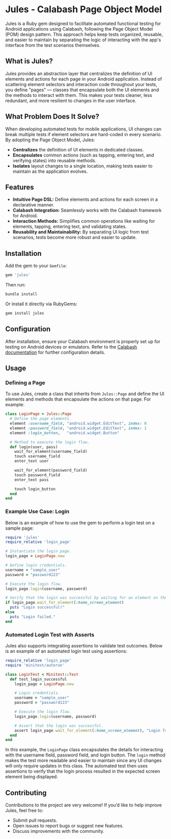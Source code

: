 # Jules - Calabash Page Object Model

Jules is a Ruby gem designed to facilitate automated functional testing for Android applications using Calabash, following the Page Object Model (POM) design pattern. This approach helps keep tests organized, reusable, and easier to maintain by separating the logic of interacting with the app's interface from the test scenarios themselves.

## What is Jules?

Jules provides an abstraction layer that centralizes the definition of UI elements and actions for each page in your Android application. Instead of scattering element selectors and interaction code throughout your tests, you define "pages" — classes that encapsulate both the UI elements and the methods to interact with them. This makes your tests cleaner, less redundant, and more resilient to changes in the user interface.

## What Problem Does It Solve?

When developing automated tests for mobile applications, UI changes can break multiple tests if element selectors are hard-coded in every scenario. By adopting the Page Object Model, Jules:
- **Centralizes** the definition of UI elements in dedicated classes.
- **Encapsulates** common actions (such as tapping, entering text, and verifying states) into reusable methods.
- **Isolates** layout changes to a single location, making tests easier to maintain as the application evolves.

## Features

- **Intuitive Page DSL:** Define elements and actions for each screen in a declarative manner.
- **Calabash Integration:** Seamlessly works with the Calabash framework for Android.
- **Interaction Methods:** Simplifies common operations like waiting for elements, tapping, entering text, and validating states.
- **Reusability and Maintainability:** By separating UI logic from test scenarios, tests become more robust and easier to update.

## Installation

Add the gem to your `Gemfile`:

```ruby
gem 'jules'
```

Then run:

```bash
bundle install
```

Or install it directly via RubyGems:

```bash
gem install jules
```

## Configuration

After installation, ensure your Calabash environment is properly set up for testing on Android devices or emulators. Refer to the [Calabash documentation](https://github.com/calabash/calabash-android) for further configuration details.

## Usage

### Defining a Page

To use Jules, create a class that inherits from `Jules::Page` and define the UI elements and methods that encapsulate the actions on that page. For example:

```ruby
class LoginPage < Jules::Page
  # Define the page elements.
  element :username_field, "android.widget.EditText", index: 0
  element :password_field, "android.widget.EditText", index: 1
  element :login_button,   "android.widget.Button"

  # Method to execute the login flow.
  def login(user, pass)
    wait_for_element(username_field)
    touch username_field
    enter_text user

    wait_for_element(password_field)
    touch password_field
    enter_text pass

    touch login_button
  end
end
```

### Example Use Case: Login

Below is an example of how to use the gem to perform a login test on a sample page:

```ruby
require 'jules'
require_relative 'login_page'

# Instantiate the login page.
login_page = LoginPage.new

# Define login credentials.
username = "sample_user"
password = "password123"

# Execute the login flow.
login_page.login(username, password)

# Verify that the login was successful by waiting for an element on the home screen.
if login_page.wait_for_element(:home_screen_element)
  puts "Login successful!"
else
  puts "Login failed."
end
```

### Automated Login Test with Asserts

Jules also supports integrating assertions to validate test outcomes. Below is an example of an automated login test using assertions:

```ruby
require_relative 'login_page'
require 'minitest/autorun'

class LoginTest < Minitest::Test
  def test_login_successful
    login_page = LoginPage.new

    # Login credentials.
    username = "sample_user"
    password = "password123"

    # Execute the login flow.
    login_page.login(username, password)

    # Assert that the login was successful.
    assert login_page.wait_for_element(:home_screen_element), "Login failed: Home screen element not found."
  end
end
```

In this example, the `LoginPage` class encapsulates the details for interacting with the username field, password field, and login button. The `login` method makes the test more readable and easier to maintain since any UI changes will only require updates in this class. The automated test then uses assertions to verify that the login process resulted in the expected screen element being displayed.

## Contributing

Contributions to the project are very welcome! If you’d like to help improve Jules, feel free to:
- Submit pull requests.
- Open issues to report bugs or suggest new features.
- Discuss improvements with the community.
